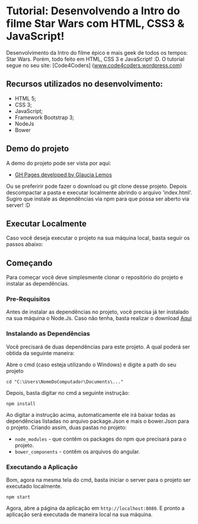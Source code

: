 # Tutorial: Desenvolvendo a Intro do filme Star Wars com HTML, CSS3 & JavaScript!

Desenvolvimento da Intro do filme épico e mais geek de todos os tempos: Star Wars. Porém, todo feito em HTML, CSS 3 e JavaScript! :D. O tutorial segue no seu site: [Code4Coders] (www.code4coders.wordpress.com)

## Recursos utilizados no desenvolvimento:

- HTML 5;
- CSS 3;
- JavaScript;
- Framework Bootstrap 3;
- NodeJs
- Bower

## Demo do projeto
A demo do projeto pode ser vista por aqui:

- [GH Pages developed by Glaucia Lemos]()

Ou se preferirir pode fazer o download ou git clone desse projeto. Depois descompactar a pasta e executar localmente abrindo o arquivo 'index.html'. Sugiro que instale as dependências via npm para que possa ser aberto via server! :D

## Executar Localmente

Caso você deseja executar o projeto na sua máquina local, basta seguir os passos abaixo:

## Começando

Para começar você deve simplesmente clonar o repositório do projeto e instalar as dependências.

### Pre-Requisitos

Antes de instalar as dependências no projeto, você precisa já ter instalado na sua máquina o Node.Js. Caso não tenha, basta realizar o download [Aqui](https://nodejs.org/en/)

### Instalando as Dependências

Você precisará de duas dependências para este projeto. A qual poderá ser obtida da seguinte maneira:

Abre o cmd (caso esteja utilizando o Windows) e digite a path do seu projeto

```
cd "C:\Users\NomeDoComputador\Documents\..."
```

Depois, basta digitar no cmd a seguinte instrução:

```
npm install
```

Ao digitar a instrução acima, automaticamente ele irá baixar todas as dependências listadas no arquivo package.Json e mais o bower.Json para o projeto. Criando assim, duas pastas no projeto: 

* `node_modules` - que contêm os packages do npm que precisará para o projeto.
* `bower_components` - contêm os arquivos do angular.

### Executando a Aplicação

Bom, agora na mesma tela do cmd, basta iniciar o server para o projeto ser executado localmente.

```
npm start
```

Agora, abre a página da aplicação em `http://localhost:8080`. E pronto a aplicação será executada de maneira local na sua máquina.
